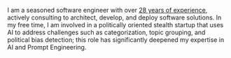 I am a seasoned software engineer with over [28 years of experience](https://www.linkedin.com/in/samestrin/), actively consulting to architect, develop, and deploy software solutions. In my free time, I am involved in a politically oriented stealth startup that uses AI to address challenges such as categorization, topic grouping, and political bias detection; this role has significantly deepened my expertise in AI and Prompt Engineering. 

